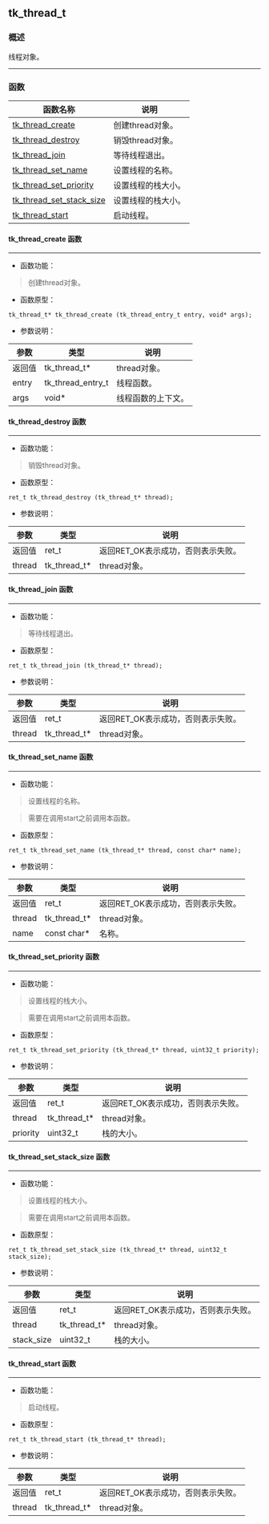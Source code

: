 ## tk\_thread\_t
### 概述
 线程对象。

----------------------------------
### 函数
<p id="tk_thread_t_methods">

| 函数名称 | 说明 | 
| -------- | ------------ | 
| <a href="#tk_thread_t_tk_thread_create">tk\_thread\_create</a> | 创建thread对象。 |
| <a href="#tk_thread_t_tk_thread_destroy">tk\_thread\_destroy</a> | 销毁thread对象。 |
| <a href="#tk_thread_t_tk_thread_join">tk\_thread\_join</a> | 等待线程退出。 |
| <a href="#tk_thread_t_tk_thread_set_name">tk\_thread\_set\_name</a> | 设置线程的名称。 |
| <a href="#tk_thread_t_tk_thread_set_priority">tk\_thread\_set\_priority</a> | 设置线程的栈大小。 |
| <a href="#tk_thread_t_tk_thread_set_stack_size">tk\_thread\_set\_stack\_size</a> | 设置线程的栈大小。 |
| <a href="#tk_thread_t_tk_thread_start">tk\_thread\_start</a> | 启动线程。 |
#### tk\_thread\_create 函数
-----------------------

* 函数功能：

> <p id="tk_thread_t_tk_thread_create"> 创建thread对象。




* 函数原型：

```
tk_thread_t* tk_thread_create (tk_thread_entry_t entry, void* args);
```

* 参数说明：

| 参数 | 类型 | 说明 |
| -------- | ----- | --------- |
| 返回值 | tk\_thread\_t* | thread对象。 |
| entry | tk\_thread\_entry\_t | 线程函数。 |
| args | void* | 线程函数的上下文。 |
#### tk\_thread\_destroy 函数
-----------------------

* 函数功能：

> <p id="tk_thread_t_tk_thread_destroy"> 销毁thread对象。



* 函数原型：

```
ret_t tk_thread_destroy (tk_thread_t* thread);
```

* 参数说明：

| 参数 | 类型 | 说明 |
| -------- | ----- | --------- |
| 返回值 | ret\_t | 返回RET\_OK表示成功，否则表示失败。 |
| thread | tk\_thread\_t* | thread对象。 |
#### tk\_thread\_join 函数
-----------------------

* 函数功能：

> <p id="tk_thread_t_tk_thread_join"> 等待线程退出。



* 函数原型：

```
ret_t tk_thread_join (tk_thread_t* thread);
```

* 参数说明：

| 参数 | 类型 | 说明 |
| -------- | ----- | --------- |
| 返回值 | ret\_t | 返回RET\_OK表示成功，否则表示失败。 |
| thread | tk\_thread\_t* | thread对象。 |
#### tk\_thread\_set\_name 函数
-----------------------

* 函数功能：

> <p id="tk_thread_t_tk_thread_set_name"> 设置线程的名称。

 > 需要在调用start之前调用本函数。



* 函数原型：

```
ret_t tk_thread_set_name (tk_thread_t* thread, const char* name);
```

* 参数说明：

| 参数 | 类型 | 说明 |
| -------- | ----- | --------- |
| 返回值 | ret\_t | 返回RET\_OK表示成功，否则表示失败。 |
| thread | tk\_thread\_t* | thread对象。 |
| name | const char* | 名称。 |
#### tk\_thread\_set\_priority 函数
-----------------------

* 函数功能：

> <p id="tk_thread_t_tk_thread_set_priority"> 设置线程的栈大小。

 > 需要在调用start之前调用本函数。



* 函数原型：

```
ret_t tk_thread_set_priority (tk_thread_t* thread, uint32_t priority);
```

* 参数说明：

| 参数 | 类型 | 说明 |
| -------- | ----- | --------- |
| 返回值 | ret\_t | 返回RET\_OK表示成功，否则表示失败。 |
| thread | tk\_thread\_t* | thread对象。 |
| priority | uint32\_t | 栈的大小。 |
#### tk\_thread\_set\_stack\_size 函数
-----------------------

* 函数功能：

> <p id="tk_thread_t_tk_thread_set_stack_size"> 设置线程的栈大小。

 > 需要在调用start之前调用本函数。



* 函数原型：

```
ret_t tk_thread_set_stack_size (tk_thread_t* thread, uint32_t stack_size);
```

* 参数说明：

| 参数 | 类型 | 说明 |
| -------- | ----- | --------- |
| 返回值 | ret\_t | 返回RET\_OK表示成功，否则表示失败。 |
| thread | tk\_thread\_t* | thread对象。 |
| stack\_size | uint32\_t | 栈的大小。 |
#### tk\_thread\_start 函数
-----------------------

* 函数功能：

> <p id="tk_thread_t_tk_thread_start"> 启动线程。



* 函数原型：

```
ret_t tk_thread_start (tk_thread_t* thread);
```

* 参数说明：

| 参数 | 类型 | 说明 |
| -------- | ----- | --------- |
| 返回值 | ret\_t | 返回RET\_OK表示成功，否则表示失败。 |
| thread | tk\_thread\_t* | thread对象。 |
